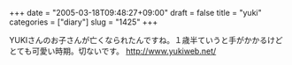 +++
date = "2005-03-18T09:48:27+09:00"
draft = false
title = "yuki"
categories = ["diary"]
slug = "1425"
+++

YUKIさんのお子さんが亡くなられたんですね。１歳半ていうと手がかかるけどとても可愛い時期。切ないです。
<a href="http://www.yukiweb.net/" target="_blank">http://www.yukiweb.net/</a>
